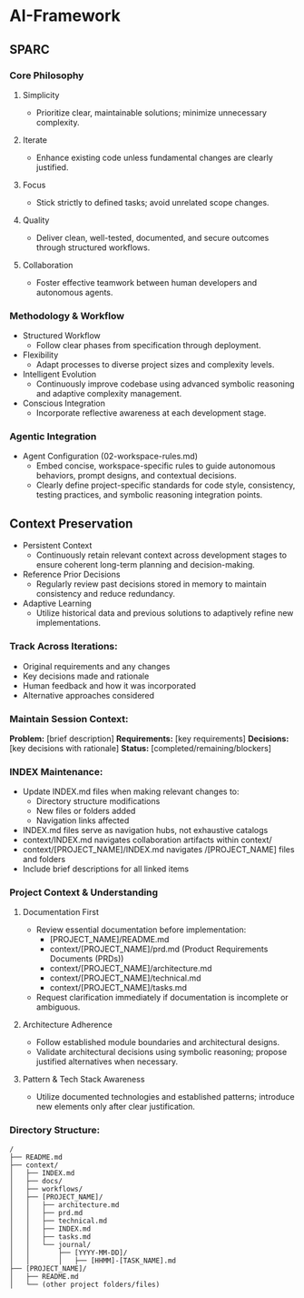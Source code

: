 # AI-Framework

## SPARC

### Core Philosophy

1. Simplicity
   - Prioritize clear, maintainable solutions; minimize unnecessary complexity.

2. Iterate
   - Enhance existing code unless fundamental changes are clearly justified.

3. Focus
   - Stick strictly to defined tasks; avoid unrelated scope changes.

4. Quality
   - Deliver clean, well-tested, documented, and secure outcomes through structured workflows.

5. Collaboration
   - Foster effective teamwork between human developers and autonomous agents.

### Methodology & Workflow

- Structured Workflow
  - Follow clear phases from specification through deployment.
- Flexibility
  - Adapt processes to diverse project sizes and complexity levels.
- Intelligent Evolution
  - Continuously improve codebase using advanced symbolic reasoning and adaptive complexity management.
- Conscious Integration
  - Incorporate reflective awareness at each development stage.

### Agentic Integration

- Agent Configuration (02-workspace-rules.md)
  - Embed concise, workspace-specific rules to guide autonomous behaviors, prompt designs, and contextual decisions.
  - Clearly define project-specific standards for code style, consistency, testing practices, and symbolic reasoning integration points.

## Context Preservation

- Persistent Context
  - Continuously retain relevant context across development stages to ensure coherent long-term planning and decision-making.
- Reference Prior Decisions
  - Regularly review past decisions stored in memory to maintain consistency and reduce redundancy.
- Adaptive Learning
  - Utilize historical data and previous solutions to adaptively refine new implementations.

### Track Across Iterations:
- Original requirements and any changes
- Key decisions made and rationale
- Human feedback and how it was incorporated
- Alternative approaches considered

### Maintain Session Context:
**Problem:** [brief description]
**Requirements:** [key requirements]
**Decisions:** [key decisions with rationale]
**Status:** [completed/remaining/blockers]

### INDEX Maintenance:
- Update INDEX.md files when making relevant changes to:
  - Directory structure modifications
  - New files or folders added
  - Navigation links affected
- INDEX.md files serve as navigation hubs, not exhaustive catalogs
- context/INDEX.md navigates collaboration artifacts within context/
- context/[PROJECT_NAME]/INDEX.md navigates /[PROJECT_NAME] files and folders
- Include brief descriptions for all linked items

### Project Context & Understanding

1. Documentation First
   - Review essential documentation before implementation:
     - [PROJECT_NAME]/README.md
     - context/[PROJECT_NAME]/prd.md (Product Requirements Documents (PRDs))
     - context/[PROJECT_NAME]/architecture.md
     - context/[PROJECT_NAME]/technical.md
     - context/[PROJECT_NAME]/tasks.md
   - Request clarification immediately if documentation is incomplete or ambiguous.

2. Architecture Adherence
   - Follow established module boundaries and architectural designs.
   - Validate architectural decisions using symbolic reasoning; propose justified alternatives when necessary.

3. Pattern & Tech Stack Awareness
   - Utilize documented technologies and established patterns; introduce new elements only after clear justification.

### Directory Structure:
```
/
├── README.md
├── context/
│   ├── INDEX.md
│   ├── docs/
│   ├── workflows/
│   ├── [PROJECT_NAME]/
│   │   ├── architecture.md
│   │   ├── prd.md
│   │   ├── technical.md
│   │   ├── INDEX.md
│   │   ├── tasks.md
│   │   └── journal/
│   │       ├── [YYYY-MM-DD]/
│   │       │   ├── [HHMM]-[TASK_NAME].md
├── [PROJECT_NAME]/
│   ├── README.md
│   └── (other project folders/files)
```